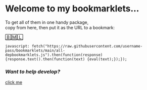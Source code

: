 # Welcome to my bookmarklets... 
To get all of them in one handy package,    
copy from here, then put it as the URL to a bookmark:  

[🄱🄼🄻](<javascript: fetch("https://raw.githubusercontent.com/username-pass/bookmarklets/main/all-depbookmarklets.js").then(function(response){response.text().then(function(text) {eval(text);});});>)
```
javascript: fetch("https://raw.githubusercontent.com/username-pass/bookmarklets/main/all-depbookmarklets.js").then(function(response){response.text().then(function(text) {eval(text);});});
```

### _Want to help develop?_

[click me](<https://github.com/username-pass/bookmarklets/discussions/4>)
